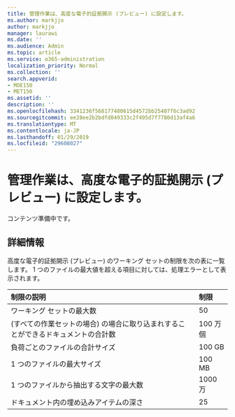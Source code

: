 ```yaml
---
title: 管理作業は、高度な電子的証拠開示 (プレビュー) に設定します。
ms.author: markjjo
author: markjjo
manager: laurawi
ms.date: ''
ms.audience: Admin
ms.topic: article
ms.service: o365-administration
localization_priority: Normal
ms.collection: ''
search.appverid:
- MOE150
- MET150
ms.assetid: ''
description: ''
ms.openlocfilehash: 3341236f568177480615d4572bb25407f6c3ad92
ms.sourcegitcommit: ee28ee2b2bdfd049333c2f495d7f7780d13af4a6
ms.translationtype: MT
ms.contentlocale: ja-JP
ms.lasthandoff: 01/29/2019
ms.locfileid: "29608027"
---
```

# <a name="managing-working-sets-in-advanced-ediscovery-preview"></a>管理作業は、高度な電子的証拠開示 (プレビュー) に設定します。  

コンテンツ準備中です。

## <a name="more-information"></a>詳細情報

高度な電子的証拠開示 (プレビュー) のワーキング セットの制限を次の表に一覧します。 1 つのファイルの最大値を超える項目に対しては、処理エラーとして表示されます。
    
  |**制限の説明**|**制限**|
  |:-----|:-----|
  |ワーキング セットの最大数  <br/> |50  <br/> |
  |(すべての作業セットの場合) の場合に取り込まれすることができるドキュメントの合計数  <br/> |100 万個  <br/> |
  |負荷ごとのファイルの合計サイズ  <br/> |100 GB  <br/> |
  |1 つのファイルの最大サイズ   <br/> |100 MB  <br/> |
  |1 つのファイルから抽出する文字の最大数  <br/> |1000 万  <br/> |
  |ドキュメント内の埋め込みアイテムの深さ  <br/> |25  <br/> |
  

